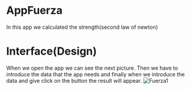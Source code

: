 # AppFuerza
In this app we calculated the strength(second law of newton)
# Interface(Design)
When we open the app we can see the next picture. Then we have to introduce the data that the app needs and finally when we introduce the data and give click on the button the result will appear.
![Fuerza1](https://user-images.githubusercontent.com/20567845/120720529-db17bc80-c491-11eb-9458-4ceb16cc0f9b.PNG)


